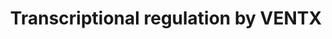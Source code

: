 ---
annotations:
- id: PW:0000100
  parent: regulatory pathway
  type: Pathway Ontology
  value: transcription pathway
authors:
- ReactomeTeam
- DeSl
- Eweitz
description: The VENTX (also known as VENT homeobox or VENTX2) gene is a member of
  the homeobox family of transcription factors. The ortholog of VENTX was first described
  in Xenopus where it participates in BMP and Nanog signaling pathways and controls
  dorsoventral mesoderm patterning (Onichtchouk et al. 1996, Scerbo et al. 2012).
  The zebrafish ortholog of VENTX is also involved in dorsoventral patterning in the
  early embryo (Imai et al. 2001). Rodents lack the VENTX ortholog (Zhong and Holland
  2011). VENTX is expressed in human blood cells (Moretti et al. 2001) and appears
  to play an important role in hematopoiesis. The role of VENTX in hematopoiesis was
  first suggested based on its role in mesoderm patterning in Xenopus and zebrafish
  (Davidson and Zon 2000). VENTX promotes cell cycle arrest and differentiation of
  hematopoietic stem cells and/or progenitor cells (Wu, Gao, Ke, Giese and Zhu 2011,
  Wu et al. 2014). Ventx suppression leads to expansion of hematopoietic stem cells
  and multi-progenitor cells (Gao et, J. Biol.Chem, 2012). VENTX induces transcription
  of cell cycle inhibitors TP53 (p53) and p16INK4A  and activates tumor suppressor
  pathways regulated by TP53 and p16INK4A (Wu, Gao, Ke, Hager et al. 2011), as well
  as macrophage colony stimulating factor receptor (CSF1R) (Wu, Gao, Ke, Giese and
  Zhu 2011) and inhibits transcription of cyclin D1 (CCND1) (Gao et al. 2010) and
  Interleukin-6 (IL6) (Wu et al. 2014). Chromatin immunoprecipitation showed that
  EGR3 transcription factor directly binds to the promoter of IL6 and IL8 genes (Baron
  VT et al, BJC 2015). While VENTX expression may suppress lymphocytic leukemia (Gao
  et al. 2010), high levels of VENTX have been reported in acute myeloid leukemia
  cells, with a positive effect on their proliferation (Rawat et al. 2010). Another
  homeobox transcription factor that regulates differentiation of hematopoietic stemm
  cells is DLX4 (Bon et al. 2015). Studies on colon cancer showed that VentX regulates
  tumor associated macrophages and reverts immune suppression in tumor microenvironment
  (Le et al. 2018). MEK1 is required for Xenopus Ventx2 asymmetric distribution during
  blastula cell division. Ventx2 inhibition by MEK1 is required for embryonic cell
  commitment (Scerbo et al, eLife, 2017). VENTX induces TP53-independent apoptosis
  in cancer cells (Gao H, Oncotarget, 2016). During  Xenopus embryonic development,
  VENTX ortholog regulates transcription of the sox3 gene (Rogers et al. 2007) as
  well as the early neuronal gene zic3 (Umair et al. 2018).  View original pathway
  at [http://www.reactome.org/PathwayBrowser/#DIAGRAM=8853884 Reactome].
last-edited: 2021-05-09
organisms:
- Homo sapiens
redirect_from:
- /index.php/Pathway:WP4995
- /instance/WP4995
revision: null
schema-jsonld:
- '@context': https://schema.org/
  '@id': https://wikipathways.github.io/pathways/WP4995.html
  '@type': Dataset
  creator:
    '@type': Organization
    name: WikiPathways
  description: The VENTX (also known as VENT homeobox or VENTX2) gene is a member
    of the homeobox family of transcription factors. The ortholog of VENTX was first
    described in Xenopus where it participates in BMP and Nanog signaling pathways
    and controls dorsoventral mesoderm patterning (Onichtchouk et al. 1996, Scerbo
    et al. 2012). The zebrafish ortholog of VENTX is also involved in dorsoventral
    patterning in the early embryo (Imai et al. 2001). Rodents lack the VENTX ortholog
    (Zhong and Holland 2011). VENTX is expressed in human blood cells (Moretti et
    al. 2001) and appears to play an important role in hematopoiesis. The role of
    VENTX in hematopoiesis was first suggested based on its role in mesoderm patterning
    in Xenopus and zebrafish (Davidson and Zon 2000). VENTX promotes cell cycle arrest
    and differentiation of hematopoietic stem cells and/or progenitor cells (Wu, Gao,
    Ke, Giese and Zhu 2011, Wu et al. 2014). Ventx suppression leads to expansion
    of hematopoietic stem cells and multi-progenitor cells (Gao et, J. Biol.Chem,
    2012). VENTX induces transcription of cell cycle inhibitors TP53 (p53) and p16INK4A  and
    activates tumor suppressor pathways regulated by TP53 and p16INK4A (Wu, Gao, Ke,
    Hager et al. 2011), as well as macrophage colony stimulating factor receptor (CSF1R)
    (Wu, Gao, Ke, Giese and Zhu 2011) and inhibits transcription of cyclin D1 (CCND1)
    (Gao et al. 2010) and Interleukin-6 (IL6) (Wu et al. 2014). Chromatin immunoprecipitation
    showed that EGR3 transcription factor directly binds to the promoter of IL6 and
    IL8 genes (Baron VT et al, BJC 2015). While VENTX expression may suppress lymphocytic
    leukemia (Gao et al. 2010), high levels of VENTX have been reported in acute myeloid
    leukemia cells, with a positive effect on their proliferation (Rawat et al. 2010).
    Another homeobox transcription factor that regulates differentiation of hematopoietic
    stemm cells is DLX4 (Bon et al. 2015). Studies on colon cancer showed that VentX
    regulates tumor associated macrophages and reverts immune suppression in tumor
    microenvironment (Le et al. 2018). MEK1 is required for Xenopus Ventx2 asymmetric
    distribution during blastula cell division. Ventx2 inhibition by MEK1 is required
    for embryonic cell commitment (Scerbo et al, eLife, 2017). VENTX induces TP53-independent
    apoptosis in cancer cells (Gao H, Oncotarget, 2016). During  Xenopus embryonic
    development, VENTX ortholog regulates transcription of the sox3 gene (Rogers et
    al. 2007) as well as the early neuronal gene zic3 (Umair et al. 2018).  View original
    pathway at [http://www.reactome.org/PathwayBrowser/#DIAGRAM=8853884 Reactome].
  keywords:
  - 'ANAPC1 '
  - 'ANAPC10 '
  - 'ANAPC11 '
  - 'ANAPC15 '
  - 'ANAPC16 '
  - 'ANAPC2 '
  - 'ANAPC4 '
  - 'ANAPC5 '
  - 'ANAPC7 '
  - CCND1
  - CCND1 gene
  - 'CCND1 gene '
  - 'CDC16 '
  - 'CDC23 '
  - 'CDC26 '
  - 'CDC27 '
  - CDKN2A gene
  - 'CDKN2A gene '
  - CSF1R
  - CSF1R Gene
  - 'CSF1R Gene '
  - CTNNB1
  - 'CTNNB1 '
  - CTNNB1:TCF7L2,LEF1:CCND1 Gene
  - Cdh1:phospho-APC/C
  - Cell Cycle Genes
  - 'EHMT1 '
  - EHMT1:EHMT2
  - 'EHMT2 '
  - 'EIF2C1 '
  - 'EIF2C3 '
  - 'EIF2C4 '
  - 'FZR1 '
  - G1/S transition
  - IL6
  - IL6 gene
  - 'IL6 gene '
  - Induced Senescence
  - 'LEF1 '
  - 'MOV10 '
  - Mitotic G1 phase and
  - 'NFKB1(1-433) '
  - NFKB1(1-433):RELA
  - Nonendonucleolytic
  - Oncogene Induced
  - Oxidative Stress
  - 'RELA '
  - RISC
  - Senescence
  - Senescence-Associated Secretory Phenotype (SASP)
  - TCF dependent
  - 'TCF7L2 '
  - 'TNRC6A '
  - 'TNRC6B '
  - 'TNRC6C '
  - TP53
  - TP53 Regulates
  - TP53 gene
  - 'TP53 gene '
  - Transcription of
  - 'UBE2C '
  - 'UBE2D1 '
  - 'UBE2E1 '
  - 'UBE2S '
  - VENTX
  - 'VENTX '
  - VENTX:CDKN2A Gene
  - VENTX:CSF1R Gene
  - VENTX:IL6 Gene
  - VENTX:TCF4,LEF1:CCND1 Gene
  - VENTX:TP53 Gene
  - complex
  - homodimer
  - 'mRNA: miR-24'
  - miR-24
  - 'miR-24-1 '
  - 'miR-24-2 '
  - 'p-T235, S321-CEBPB '
  - p-T235,S321-CEBPB
  - p-T235,S321-CEBPB:NF-kB:IL6 gene
  - 'p14ARF mRNA '
  - p16INK4A
  - p16INK4A mRNA
  - 'p16INK4A mRNA '
  - p16INK4A/p14ARF
  - p16INK4A/p14ARF mRNA
  - response to WNT
  - signaling in
  license: CC0
  name: Transcriptional regulation by VENTX
seo: CreativeWork
title: Transcriptional regulation by VENTX
wpid: WP4995
---